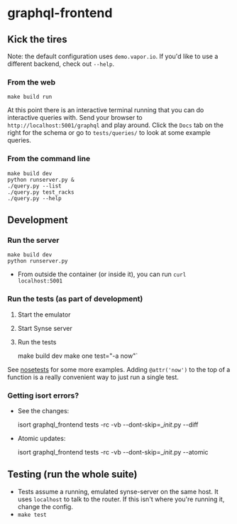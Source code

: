 # graphql-frontend

## Kick the tires

Note: the default configuration uses `demo.vapor.io`. If you'd like to use a different backend, check out `--help`.

### From the web

    make build run

At this point there is an interactive terminal running that you can do interactive queries with. Send your browser to `http://localhost:5001/graphql` and play around. Click the `Docs` tab on the right for the schema or go to `tests/queries/` to look at some example queries.

### From the command line

    make build dev
    python runserver.py &
    ./query.py --list
    ./query.py test_racks
    ./query.py --help

## Development

### Run the server

    make build dev
    python runserver.py

- From outside the container (or inside it), you can run `curl localhost:5001`

### Run the tests (as part of development)

1. Start the emulator
1. Start Synse server
1. Run the tests

    make build dev
    make one test="-a now"`

See [nosetests](http://nose.readthedocs.io/en/latest/usage.html) for some more examples. Adding `@attr('now')` to the top of a function is a really convenient way to just run a single test.

### Getting isort errors?

- See the changes:

    isort graphql_frontend tests -rc -vb --dont-skip=__init_.py --diff

- Atomic updates:

    isort graphql_frontend tests -rc -vb --dont-skip=__init_.py --atomic

## Testing (run the whole suite)

- Tests assume a running, emulated synse-server on the same host. It uses `localhost` to talk to the router. If this isn't where you're running it, change the config.
- `make test`
